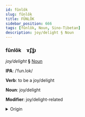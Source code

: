 ```yaml
---
id: fûnlôk
slug: fûnlôk
title: FÛNLÔK
sidebar_position: 666
tags: [fûnlôk, Noun, Sino-Tibetan]
description: joy/delight § Noun
---
```


### fûnlôk&emsp;<span kind="abugida">ɤ̃ʄʓ̑ı</span>

*joy/delight* **§** [Noun](../../tags/Noun)

**IPA**: /ˈfun.lok/

**Verb**: to be a joy/delight

**Noun**: joy/delight

**Modifier**: joy/delight-related

<details>
    <summary>Origin</summary>
    Cantonese 歡樂 fun1 lok6 /fuːn.lɔːk̚/<br/>
    <em>Sino-Tibetan Language Family</em>
</details>
